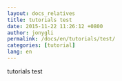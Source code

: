 ```yaml
---
layout: docs_relatives
title: tutorials test
date: 2015-11-22 11:26:12 +0800
author: jonygli
permalink: /docs/en/tutorials/test/
categories: [tutorial]
lang: en
---
```


tutorials test